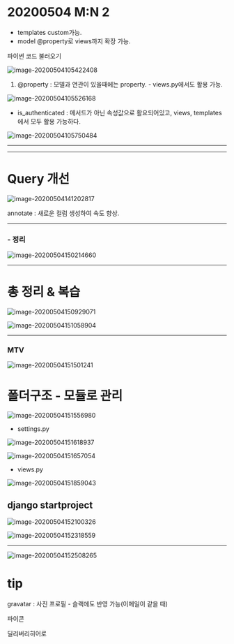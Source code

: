 # 20200504 M:N 2

- templates custom가능.
- model @property로 views까지 확장 가능.



파이썬 코드 불러오기

![image-20200504105422408](assets/image-20200504105422408.png)

1. @property : 모델과 연관이 있을때에는 property. - views.py에서도 활용 가능.

![image-20200504105526168](assets/image-20200504105526168.png)



- is_authenticated : 메서드가 아닌 속성값으로 활요되어있고, views, templates에서 모두 활용 가능하다.

![image-20200504105750484](assets/image-20200504105750484.png)

-----------

---------

# Query 개선

![image-20200504141202817](assets/image-20200504141202817.png)





annotate : 새로운 컬럼 생성하여 속도 향상.





---

### - 정리

![image-20200504150214660](assets/image-20200504150214660.png)



------

# 총 정리 & 복습

![image-20200504150929071](assets/image-20200504150929071.png)



![image-20200504151058904](assets/image-20200504151058904.png)

----

### MTV

![image-20200504151501241](assets/image-20200504151501241.png)



# 폴더구조 - 모듈로 관리

![image-20200504151556980](assets/image-20200504151556980.png)

- settings.py

![image-20200504151618937](assets/image-20200504151618937.png)

![image-20200504151657054](assets/image-20200504151657054.png)



- views.py

![image-20200504151859043](assets/image-20200504151859043.png)



## django startproject

![image-20200504152100326](assets/image-20200504152100326.png)



![image-20200504152318559](assets/image-20200504152318559.png)

---

![image-20200504152508265](assets/image-20200504152508265.png)

# tip

gravatar : 사진 프로필 - 슬랙에도 반영 가능(이메일이 같을 때)

파이콘

딜리버리히어로


